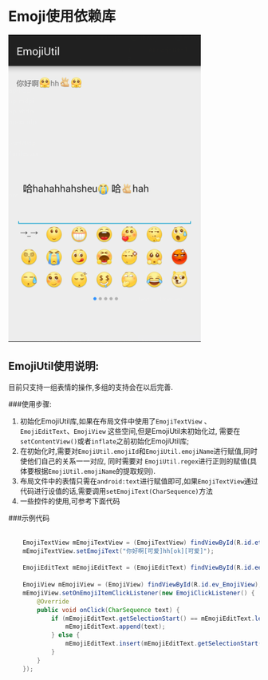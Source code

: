 Emoji使用依赖库
===

![EmojiUtil](website/static/emoji.png "示例图片")

EmojiUtil使用说明:
---


目前只支持一组表情的操作,多组的支持会在以后完善.

###使用步骤:
1. 初始化EmojiUtil库,如果在布局文件中使用了`EmojiTextView` 、`EmojiEditText`、`EmojiView` 这些空间,但是EmojiUtil未初始化过,
需要在`setContentView()`或者`inflate`之前初始化EmojiUtil库;
2. 在初始化时,需要对`EmojiUtil.emojiId`和`EmojiUtil.emojiName`进行赋值,同时使他们自己的关系一一对应,
同时需要对 `EmojiUtil.regex`进行正则的赋值(具体要根据`EmojiUtil.emojiName`的提取规则).
3. 布局文件中的表情只需在`android:text`进行赋值即可,如果`EmojiTextView`通过代码进行设值的话,需要调用`setEmojiText(CharSequence)`方法
4. 一些控件的使用,可参考下面代码


###示例代码
```java

    EmojiTextView mEmojiTextView = (EmojiTextView) findViewById(R.id.ett_EmojiTextView);
    mEmojiTextView.setEmojiText("你好啊[可爱]hh[ok][可爱]");

    EmojiEditText mEmojiEditText = (EmojiEditText) findViewById(R.id.eet_EmojiEditText);

    EmojiView mEmojiView = (EmojiView) findViewById(R.id.ev_EmojiView);
    mEmojiView.setOnEmojiItemClickListener(new EmojiClickListener() {
        @Override
        public void onClick(CharSequence text) {
            if (mEmojiEditText.getSelectionStart() == mEmojiEditText.length()) {
                mEmojiEditText.append(text);
            } else {
                mEmojiEditText.insert(mEmojiEditText.getSelectionStart(), text);
            }
        }
    });

```

